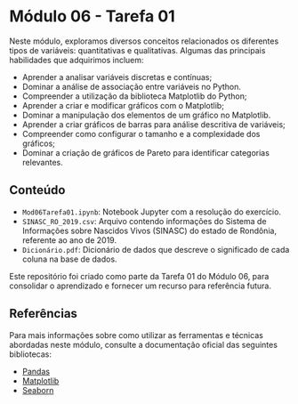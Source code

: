 # Módulo 06 - Tarefa 01

Neste módulo, exploramos diversos conceitos relacionados os diferentes tipos de variáveis: quantitativas e qualitativas. Algumas das principais habilidades que adquirimos incluem:
- Aprender a analisar variáveis discretas e contínuas;
- Dominar a análise de associação entre variáveis no Python.
- Compreender a utilização da biblioteca Matplotlib do Python;
- Aprender a criar e modificar gráficos com o Matplotlib;
- Dominar a manipulação dos elementos de um gráfico no Matplotlib.
- Aprender a criar gráficos de barras para análise descritiva de variáveis;
- Compreender como configurar o tamanho e a complexidade dos gráficos;
- Dominar a criação de gráficos de Pareto para identificar categorias relevantes.

## Conteúdo

- `Mod06Tarefa01.ipynb`: Notebook Jupyter com a resolução do exercício.
- `SINASC_RO_2019.csv`: Arquivo contendo informações do Sistema de Informações sobre Nascidos Vivos (SINASC) do estado de Rondônia, referente ao ano de 2019.
- `Dicionário.pdf`: Dicionário de dados que descreve o significado de cada coluna na base de dados.

Este repositório foi criado como parte da Tarefa 01 do Módulo 06, para consolidar o aprendizado e fornecer um recurso para referência futura.

## Referências

Para mais informações sobre como utilizar as ferramentas e técnicas abordadas neste módulo, consulte a documentação oficial das seguintes bibliotecas:

- [Pandas](https://pandas.pydata.org/docs/)
- [Matplotlib](https://matplotlib.org/stable/contents.html)
- [Seaborn](https://seaborn.pydata.org/tutorial.html)
